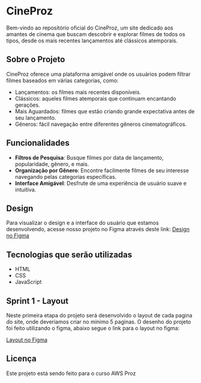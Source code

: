 # CineProz

Bem-vindo ao repositório oficial do CineProz, um site dedicado aos amantes de cinema que buscam descobrir e explorar filmes de todos os tipos, desde os mais recentes lançamentos até clássicos atemporais.

## Sobre o Projeto

CineProz oferece uma plataforma amigável onde os usuários podem filtrar filmes baseados em várias categorias, como:
- Lançamentos: os filmes mais recentes disponíveis.
- Clássicos: aqueles filmes atemporais que continuam encantando gerações.
- Mais Aguardados: filmes que estão criando grande expectativa antes de seu lançamento.
- Gêneros: fácil navegação entre diferentes gêneros cinematográficos.

## Funcionalidades

- **Filtros de Pesquisa**: Busque filmes por data de lançamento, popularidade, gênero, e mais.
- **Organização por Gênero**: Encontre facilmente filmes de seu interesse navegando pelas categorias específicas.
- **Interface Amigável**: Desfrute de uma experiência de usuário suave e intuitiva.

## Design

Para visualizar o design e a interface do usuário que estamos desenvolvendo, acesse nosso projeto no Figma através deste link:
[Design no Figma](https://www.figma.com/proto/vqjVMj4qaD5hfw3DssitU3/Filme-PROZ?type=design&node-id=15-16&t=Itp5oa6n3xHeOOG5-0&scaling=min-zoom&page-id=0%3A1&starting-point-node-id=15%3A16)

## Tecnologias que serão utilizadas

- HTML
- CSS
- JavaScript

## Sprint 1 - Layout

Neste primeira etapa do projeto será desenvolvido o layout de cada pagina do site, onde deveriamos criar no minimo 5 paginas. O desenho do projeto foi feito utilizando o figma, abaixo segue o link para o layout no figma:

[Layout no Figma](https://www.figma.com/file/bIjvVaN46zIuvPqt4MMNRm/Projeto-Site-Proz-Layout?type=design&node-id=0-1&mode=design&t=aAnITYqFAjtU9XnV-0)

## Licença

Este projeto está sendo feito para o curso AWS Proz



